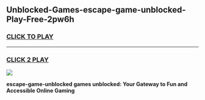 
## Unblocked-Games-escape-game-unblocked-Play-Free-2pw6h
<h3>
<a href="https://premium76.site?title=escape-game-unblocked&ref=24M">CLICK TO PLAY</a></h3>
<hr>

<h3>
<a href="https://premium76.site?title=escape-game-unblocked&ref=24M">CLICK 2 PLAY</a>
  
</h3>

<a href="https://premium76.site?title=escape-game-unblocked&ref=24M"><img src="https://clearcache.store/games.png"></a>


**escape-game-unblocked games unblocked: Your Gateway to Fun and Accessible Online Gaming**
